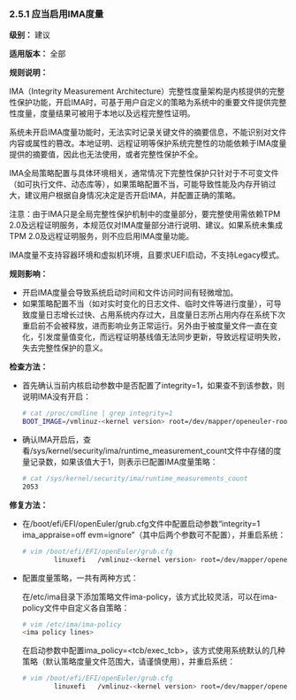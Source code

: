 ### 2.5.1 应当启用IMA度量

**级别：** 建议

**适用版本：** 全部

**规则说明：** 

IMA（Integrity Measurement Architecture）完整性度量架构是内核提供的完整性保护功能，开启IMA时，可基于用户自定义的策略为系统中的重要文件提供完整性度量，度量结果可被用于本地以及远程完整性证明。

系统未开启IMA度量功能时，无法实时记录关键文件的摘要信息，不能识别对文件内容或属性的篡改。本地证明、远程证明等保护系统完整性的功能依赖于IMA度量提供的摘要值，因此也无法使用，或者完整性保护不全。

IMA全局策略配置与具体环境相关，通常情况下完整性保护只针对于不可变文件（如可执行文件、动态库等），如果策略配置不当，可能导致性能及内存开销过大，建议用户根据自身情况决定是否开启IMA，并配置正确的策略。

注意：由于IMA只是全局完整性保护机制中的度量部分，要完整使用需依赖TPM 2.0及远程证明服务，本规范仅对IMA度量部分进行说明、建议。如果系统未集成TPM 2.0及远程证明服务，则不应启用IMA度量功能。

IMA度量不支持容器环境和虚拟机环境，且要求UEFI启动，不支持Legacy模式。

**规则影响：**

* 开启IMA度量会导致系统启动时间和文件访问时间有轻微增加。
* 如果策略配置不当（如对实时变化的日志文件、临时文件等进行度量），可导致度量日志增长过快、占用系统内存过大，且度量日志所占用内存在系统下次重启前不会被释放，进而影响业务正常运行。另外由于被度量文件一直在变化，引发度量值变化，而远程证明基线值无法同步更新，导致远程证明失败，失去完整性保护的意义。

**检查方法：**

* 首先确认当前内核启动参数中是否配置了integrity=1，如果查不到该参数，则说明IMA没有开启：

  ```bash
  # cat /proc/cmdline | grep integrity=1
  BOOT_IMAGE=/vmlinuz-<kernel version> root=/dev/mapper/openeuler-root ro resume=/dev/mapper/openeuler-swap rd.lvm.lv=openeuler/root rd.lvm.lv=openeuler/swap crashkernel=512M quiet  integrity=1
  ```

* 确认IMA开启后，查看/sys/kernel/security/ima/runtime_measurement_count文件中存储的度量记录数，如果该值大于1，则表示已配置IMA度量策略：

  ```bash
  # cat /sys/kernel/security/ima/runtime_measurements_count
  2053
  ```

**修复方法：**

* 在/boot/efi/EFI/openEuler/grub.cfg文件中配置启动参数“integrity=1 ima_appraise=off evm=ignore”（其中后两个参数可不配置），并重启系统：

  ```bash
  # vim /boot/efi/EFI/openEuler/grub.cfg
          linuxefi   /vmlinuz-<kernel version> root=/dev/mapper/openeuler-root ro resume=dev/mapper/openeuler-swap rd.lvm.lv=openeuler/root rd.lvm.lv=openeuler/swap crashkernel=512M integrity=1 ima_appraise=off evm=ignore
  ```

* 配置度量策略，一共有两种方式：

  在/etc/ima目录下添加策略文件ima-policy，该方式比较灵活，可以在ima-policy文件中自定义各自策略：

  ```bash
  # vim /etc/ima/ima-policy
  <ima policy lines>
  ```

  在启动参数中配置ima_policy=<tcb/exec_tcb>，该方式使用系统默认的几种策略（默认策略度量文件范围大，请谨慎使用），并重启系统：

  ```bash
  # vim /boot/efi/EFI/openEuler/grub.cfg
          linuxefi   /vmlinuz-<kernel version> root=/dev/mapper/openeuler-root ro resume=dev/mapper/openeuler-swap rd.lvm.lv=openeuler/root rd.lvm.lv=openeuler/swap crashkernel=512M integrity=1 ima_policy=tcb
  ```